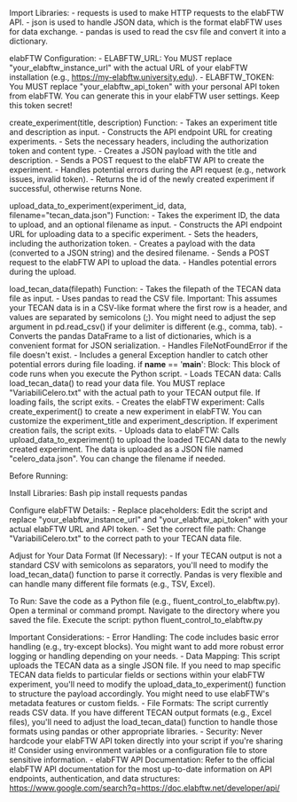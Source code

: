 Import Libraries:
    - requests is used to make HTTP requests to the elabFTW API.
    - json is used to handle JSON data, which is the format elabFTW uses for data exchange.
    - pandas is used to read the csv file and convert it into a dictionary.
    
elabFTW Configuration:
    - ELABFTW_URL: You MUST replace "your_elabftw_instance_url" with the actual URL of your elabFTW installation (e.g., https://my-elabftw.university.edu).
    - ELABFTW_TOKEN: You MUST replace "your_elabftw_api_token" with your personal API token from elabFTW. You can generate this in your elabFTW user settings. Keep this token secret!
    
create_experiment(title, description) Function:
    - Takes an experiment title and description as input.
    - Constructs the API endpoint URL for creating experiments.
    - Sets the necessary headers, including the authorization token and content type.
    - Creates a JSON payload with the title and description.
    - Sends a POST request to the elabFTW API to create the experiment.
    - Handles potential errors during the API request (e.g., network issues, invalid token).
    - Returns the id of the newly created experiment if successful, otherwise returns None.
    
upload_data_to_experiment(experiment_id, data, filename="tecan_data.json") 
Function:
    - Takes the experiment ID, the data to upload, and an optional filename as input.
    - Constructs the API endpoint URL for uploading data to a specific experiment.
    - Sets the headers, including the authorization token.
    - Creates a payload with the data (converted to a JSON string) and the desired filename.
    - Sends a POST request to the elabFTW API to upload the data.
    - Handles potential errors during the upload.
    
load_tecan_data(filepath) 
Function:
    - Takes the filepath of the TECAN data file as input.
    - Uses pandas to read the CSV file. Important: This assumes your TECAN data is in a CSV-like format where the first row is a header, and values are separated by semicolons (;). You might need to adjust the sep argument in pd.read_csv() if your delimiter is different (e.g., comma, tab).
    - Converts the pandas DataFrame to a list of dictionaries, which is a convenient format for JSON serialization.
    - Handles FileNotFoundError if the file doesn't exist.
    - Includes a general Exception handler to catch other potential errors during file loading.
if __name__ == '__main__': Block:
    This block of code runs when you execute the Python script.
    - Loads TECAN data: Calls load_tecan_data() to read your data file. You MUST replace "VariabiliCelero.txt" with the actual path to your TECAN output file. If loading fails, the script exits.
    - Creates the elabFTW experiment: Calls create_experiment() to create a new experiment in elabFTW. You can customize the experiment_title and experiment_description. If experiment creation fails, the script exits.
    - Uploads data to elabFTW: Calls upload_data_to_experiment() to upload the loaded TECAN data to the newly created experiment. The data is uploaded as a JSON file named "celero_data.json". You can change the filename if needed.
    
Before Running:

Install Libraries:
Bash
    pip install requests pandas

Configure elabFTW Details:
    - Replace placeholders: Edit the script and replace "your_elabftw_instance_url" and "your_elabftw_api_token" with your actual elabFTW URL and API token.
    - Set the correct file path: Change "VariabiliCelero.txt" to the correct path to your TECAN data file.
    
Adjust for Your Data Format (If Necessary):
    - If your TECAN output is not a standard CSV with semicolons as separators, you'll need to modify the load_tecan_data() function to parse it correctly. Pandas is very flexible and can handle many different file formats (e.g., TSV, Excel).

To Run:
    Save the code as a Python file (e.g., fluent_control_to_elabftw.py).
    Open a terminal or command prompt.
    Navigate to the directory where you saved the file.
    Execute the script: python fluent_control_to_elabftw.py
    
Important Considerations:
    - Error Handling: The code includes basic error handling (e.g., try-except blocks). You might want to add more robust error logging or handling depending on your needs.
    - Data Mapping: This script uploads the TECAN data as a single JSON file. If you need to map specific TECAN data fields to particular fields or sections within your elabFTW experiment, you'll need to modify the upload_data_to_experiment() function to structure the payload accordingly. You might need to use elabFTW's metadata features or custom fields.
    - File Formats: The script currently reads CSV data. If you have different TECAN output formats (e.g., Excel files), you'll need to adjust the load_tecan_data() function to handle those formats using pandas or other appropriate libraries.
    - Security: Never hardcode your elabFTW API token directly into your script if you're sharing it! Consider using environment variables or a configuration file to store sensitive information.
    - elabFTW API Documentation: Refer to the official elabFTW API documentation for the most up-to-date information on API endpoints, authentication, and data structures: https://www.google.com/search?q=https://doc.elabftw.net/developer/api/
